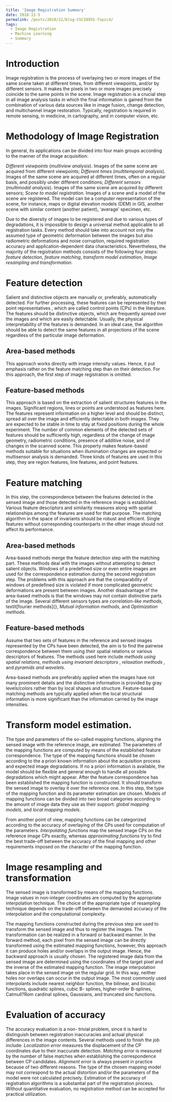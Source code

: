 ```yaml
---
title: 'Image Registration Summary'
date: 2018-12-5
permalink: /posts/2018/12/blog-CSCI8955-Topic4/
tags:
  - Image Registration
  - Machine Learning
  - Summary
---
```


Introduction
============

Image registration is the process of overlaying two or more images of
the same scene taken at different times, from different viewpoints,
and/or by different sensors. It makes the pixels in two or more images
precisely coincide to the same points in the scene. Image registration
is a crucial step in all image analysis tasks in which the final
information is gained from the combination of various data sources like
in image fusion, change detection, and multichannel image restoration.
Typically, registration is required in remote sensing, in medicine, in
cartography, and in computer vision, etc.

Methodology of Image Registration
=================================

In general, its applications can be divided into four main groups
according to the manner of the image acquisition:

*Different viewpoints* (*multiview analysis*). Images of the same scene
are acquired from different viewpoints; *Different times*
(*multitemporal analysis*). Images of the same scene are acquired at
different times, often on a regular basis, and possibly under different
conditions; *Different sensors* (*multimodal analysis*). Images of the
same scene are acquired by different sensors; *Scene to model
registration*. Images of a scene and a model of the scene are
registered. The model can be a computer representation of the scene, for
instance, maps or digital elevation models (DEM) in GIS, another scene
with similar content (another patient), ‘average’ specimen, etc.

Due to the diversity of images to be registered and due to various types
of degradations, it is impossible to design a universal method
applicable to all registration tasks. Every method should take into
account not only the assumed type of geometric deformation between the
images but also radiometric deformations and noise corruption, required
registration accuracy and application-dependent data characteristics.
Nevertheless, the majority of the registration methods consists of the
following four steps: *feature detection*, *feature matching*,
*transform model estimation*, *Image resampling and transformation*.

Feature detection
=================

Salient and distinctive objects are manually or, preferably,
automatically detected. For further processing, these features can be
represented by their point representatives , which are called control
points (CPs) in the literature. The features should be distinctive
objects, which are frequently spread over the images and which are
easily detectable. Usually, the physical interpretability of the
features is demanded. In an ideal case, the algorithm should be able to
detect the same features in all projections of the scene regardless of
the particular image deformation.

Area-based methods
------------------

This approach works directly with image intensity values. Hence, it put
emphasis rather on the feature matching step than on their detection.
For this approach, the first step of image registration is omitted.

Feature-based methods
---------------------

This approach is based on the extraction of salient structures features
in the images. Significant regions, lines or points are understood as
features here. The features represent information on a higher level and
should be distinct, spread all over the image and efficiently detectable
in both images. They are expected to be stable in time to stay at fixed
positions during the whole experiment. The number of common elements of
the detected sets of features should be sufficiently high, regardless of
the change of image geometry, radiometric conditions, presence of
additive noise, and of changes in the scanned scene. This property makes
feature-based methods suitable for situations when illumination changes
are expected or multisensor analysis is demanded. Three kinds of
features are used in this step, they are region features, line features,
and point features.

Feature matching
================

In this step, the correspondence between the features detected in the
sensed image and those detected in the reference image is established.
Various feature descriptors and similarity measures along with spatial
relationships among the features are used for that purpose. The matching
algorithm in the space of invariants should be robust and efficient.
Single features without corresponding counterparts in the other image
should not affect its performance.

Area-based methods
------------------

Area-based methods merge the feature detection step with the matching
part. These methods deal with the images without attempting to detect
salient objects. Windows of a predefined size or even entire images are
used for the correspondence estimation during the second registration
step. The problems with this approach are that the comparability of
windows of predefined size is violated if more complicated geometric
deformations are present between images. Another disadvantage of the
area-based methods is that the windows may not contain distinctive parts
of the image. Several different sensors types are *correlation-like
methods*, textit[fourier methods]{}, *Mutual information methods*, and
*Optimization methods*.

Feature-based methods
---------------------

Assume that two sets of features in the reference and sensed images
represented by the CPs have been detected, the aim is to find the
pairwise correspondence between them using their spatial relations or
various descriptors of features. The methods used here include *methods
using spatial relations*, *methods using invariant descriptors* ,
*relaxation methods* , and *pyramids and wavelets*.

Area-based methods are preferably applied when the images have not many
prominent details and the distinctive information is provided by gray
levels/colors rather than by local shapes and structure. Feature-based
matching methods are typically applied when the local structural
information is more significant than the information carried by the
image intensities.

Transform model estimation.
===========================

The type and parameters of the so-called mapping functions, aligning the
sensed image with the reference image, are estimated. The parameters of
the mapping functions are computed by means of the established feature
correspondence. The type of the mapping functions should be chosen
according to the a priori known information about the acquisition
process and expected image degradations. If no a priori information is
available, the model should be flexible and general enough to handle all
possible degradations which might appear. After the feature
correspondence has been established the mapping function is constructed.
It should transform the sensed image to overlay it over the reference
one. In this step, the type of the mapping function and its parameter
estimation are chosen. Models of mapping functions can be divided into
two broad categories according to the amount of image data they use as
their support: *global mapping models*, and *local mapping models*.

From another point of view, mapping functions can be categorized
according to the accuracy of overlaying of the CPs used for computation
of the parameters. *Interpolating functions* map the sensed image CPs on
the reference image CPs exactly, whereas *approximating functions* try
to find the best trade-off between the accuracy of the final mapping and
other requirements imposed on the character of the mapping function.

Image resampling and transformation
===================================

The sensed image is transformed by means of the mapping functions. Image
values in non-integer coordinates are computed by the appropriate
interpolation technique. The choice of the appropriate type of
resampling technique depends on the trade-off between the demanded
accuracy of the interpolation and the computational complexity.

The mapping functions constructed during the previous step are used to
transform the sensed image and thus to register the images. The
transformation can be realized in a forward or backward manner. In the
forward method, each pixel from the sensed image can be directly
transformed using the estimated mapping functions, however, this
approach it can produce holes and/or overlaps in the output image.
Hence, the backward approach is usually chosen. The registered image
data from the sensed image are determined using the coordinates of the
target pixel and the inverse of the estimated mapping function. The
image interpolation takes place in the sensed image on the regular grid.
In this way, neither holes nor overlaps can occur in the output image.
The most commonly used interpolants include nearest neighbor function,
the bilinear, and bicubic functions, quadratic splines, cubic B-
splines, higher-order B-splines, Catmull?Rom cardinal splines,
Gaussians, and truncated sinc functions.

Evaluation of accuracy
======================

The accuracy evaluation is a non- trivial problem, since it is hard to
distinguish between registration inaccuracies and actual physical
differences in the image contents. Several methods used to finish the
job include: *Localization error* measures the displacement of the CP
coordinates due to their inaccurate detection. *Matching error* is
measured by the number of false matches when establishing the
correspondence between CP candidates. *Alignment error* is always
present in practice because of two different reasons. The type of the
chosen mapping model may not correspond to the actual distortion and/or
the parameters of the model were not calculated precisely. Estimation of
the accuracy of registration algorithms is a substantial part of the
registration process. Without quantitative evaluation, no registration
method can be accepted for practical utilization.
